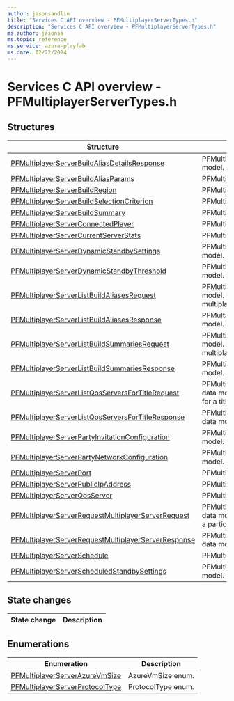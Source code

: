 ```yaml
---
author: jasonsandlin
title: "Services C API overview - PFMultiplayerServerTypes.h"
description: "Services C API overview - PFMultiplayerServerTypes.h"
ms.author: jasonsa
ms.topic: reference
ms.service: azure-playfab
ms.date: 02/22/2024
---
```


# Services C API overview - PFMultiplayerServerTypes.h

  
## Structures  

| Structure | Description |  
| --- | --- |  
| [PFMultiplayerServerBuildAliasDetailsResponse](structs/pfmultiplayerserverbuildaliasdetailsresponse.md) | PFMultiplayerServerBuildAliasDetailsResponse data model. |  
| [PFMultiplayerServerBuildAliasParams](structs/pfmultiplayerserverbuildaliasparams.md) | PFMultiplayerServerBuildAliasParams data model. |  
| [PFMultiplayerServerBuildRegion](structs/pfmultiplayerserverbuildregion.md) | PFMultiplayerServerBuildRegion data model. |  
| [PFMultiplayerServerBuildSelectionCriterion](structs/pfmultiplayerserverbuildselectioncriterion.md) | PFMultiplayerServerBuildSelectionCriterion data model. |  
| [PFMultiplayerServerBuildSummary](structs/pfmultiplayerserverbuildsummary.md) | PFMultiplayerServerBuildSummary data model. |  
| [PFMultiplayerServerConnectedPlayer](structs/pfmultiplayerserverconnectedplayer.md) | PFMultiplayerServerConnectedPlayer data model. |  
| [PFMultiplayerServerCurrentServerStats](structs/pfmultiplayerservercurrentserverstats.md) | PFMultiplayerServerCurrentServerStats data model. |  
| [PFMultiplayerServerDynamicStandbySettings](structs/pfmultiplayerserverdynamicstandbysettings.md) | PFMultiplayerServerDynamicStandbySettings data model. |  
| [PFMultiplayerServerDynamicStandbyThreshold](structs/pfmultiplayerserverdynamicstandbythreshold.md) | PFMultiplayerServerDynamicStandbyThreshold data model. |  
| [PFMultiplayerServerListBuildAliasesRequest](structs/pfmultiplayerserverlistbuildaliasesrequest.md) | PFMultiplayerServerListBuildAliasesRequest data model. Returns a list of summarized details of all multiplayer server builds for a title. |  
| [PFMultiplayerServerListBuildAliasesResponse](structs/pfmultiplayerserverlistbuildaliasesresponse.md) | PFMultiplayerServerListBuildAliasesResponse data model. |  
| [PFMultiplayerServerListBuildSummariesRequest](structs/pfmultiplayerserverlistbuildsummariesrequest.md) | PFMultiplayerServerListBuildSummariesRequest data model. Returns a list of summarized details of all multiplayer server builds for a title. |  
| [PFMultiplayerServerListBuildSummariesResponse](structs/pfmultiplayerserverlistbuildsummariesresponse.md) | PFMultiplayerServerListBuildSummariesResponse data model. |  
| [PFMultiplayerServerListQosServersForTitleRequest](structs/pfmultiplayerserverlistqosserversfortitlerequest.md) | PFMultiplayerServerListQosServersForTitleRequest data model. Returns a list of quality of service servers for a title. |  
| [PFMultiplayerServerListQosServersForTitleResponse](structs/pfmultiplayerserverlistqosserversfortitleresponse.md) | PFMultiplayerServerListQosServersForTitleResponse data model. |  
| [PFMultiplayerServerPartyInvitationConfiguration](structs/pfmultiplayerserverpartyinvitationconfiguration.md) | PFMultiplayerServerPartyInvitationConfiguration data model. |  
| [PFMultiplayerServerPartyNetworkConfiguration](structs/pfmultiplayerserverpartynetworkconfiguration.md) | PFMultiplayerServerPartyNetworkConfiguration data model. |  
| [PFMultiplayerServerPort](structs/pfmultiplayerserverport.md) | PFMultiplayerServerPort data model. |  
| [PFMultiplayerServerPublicIpAddress](structs/pfmultiplayerserverpublicipaddress.md) | PFMultiplayerServerPublicIpAddress data model. |  
| [PFMultiplayerServerQosServer](structs/pfmultiplayerserverqosserver.md) | PFMultiplayerServerQosServer data model. |  
| [PFMultiplayerServerRequestMultiplayerServerRequest](structs/pfmultiplayerserverrequestmultiplayerserverrequest.md) | PFMultiplayerServerRequestMultiplayerServerRequest data model. Requests a multiplayer server session from a particular build in any of the given preferred regions. |  
| [PFMultiplayerServerRequestMultiplayerServerResponse](structs/pfmultiplayerserverrequestmultiplayerserverresponse.md) | PFMultiplayerServerRequestMultiplayerServerResponse data model. |  
| [PFMultiplayerServerSchedule](structs/pfmultiplayerserverschedule.md) | PFMultiplayerServerSchedule data model. |  
| [PFMultiplayerServerScheduledStandbySettings](structs/pfmultiplayerserverscheduledstandbysettings.md) | PFMultiplayerServerScheduledStandbySettings data model. |  
  
## State changes  
  
| State change | Description |  
| --- | --- |  
  
## Enumerations  

| Enumeration | Description |  
| --- | --- |  
| [PFMultiplayerServerAzureVmSize](enums/pfmultiplayerserverazurevmsize.md) | AzureVmSize enum.|  
| [PFMultiplayerServerProtocolType](enums/pfmultiplayerserverprotocoltype.md) | ProtocolType enum.|  

